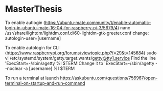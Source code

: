 # MasterThesis

To enable autlogin (https://ubuntu-mate.community/t/enable-automatic-login-in-ubuntu-mate-16-04-for-raspberry-pi-3/5679/4)
nano /usr/share/lightdm/lightdm.conf.d/60-lightdm-gtk-greeter.conf
change:  autologin-user=[username]

To enable autologin for CLI (https://www.raspberrypi.org/forums/viewtopic.php?f=29&t=145684)
sudo vi /etc/systemd/system/getty.target.wants/getty@tty1.service
Find the line 'ExecStart=-/sbin/agetty %I $TERM
Change it to 'ExecStart=-/sbin/agetty --noclear -a [username] %I $TERM

To run a terminal at launch
https://askubuntu.com/questions/756967/open-terminal-on-startup-and-run-command
